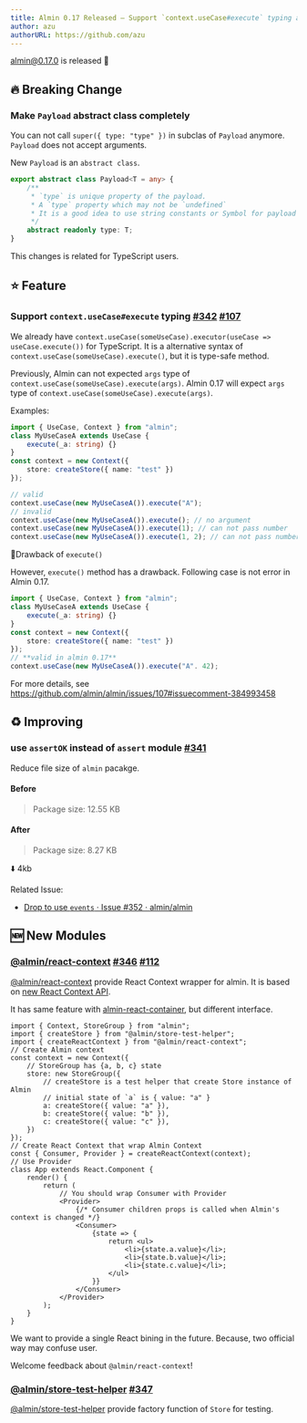 ```yaml
---
title: Almin 0.17 Released – Support `context.useCase#execute` typing and new React Context
author: azu
authorURL: https://github.com/azu
---
```


[almin@0.17.0](https://github.com/almin/almin/releases/tag/almin%400.17.0) is released 🎉


## 🔥 Breaking Change

### Make `Payload` abstract class completely

You can not call `super({ type: "type" })` in subclas of `Payload` anymore.
`Payload` does not accept arguments.

New `Payload` is an `abstract class`.

```ts
export abstract class Payload<T = any> {
    /**
     * `type` is unique property of the payload.
     * A `type` property which may not be `undefined`
     * It is a good idea to use string constants or Symbol for payload types.
     */
    abstract readonly type: T;
}
```

This changes is related for TypeScript users.

## ⭐ Feature

### Support `context.useCase#execute` typing [#342](https://github.com/almin/almin/issues/342) [#107](https://github.com/almin/almin/issues/107)

We already have `context.useCase(someUseCase).executor(useCase => useCase.execute())` for TypeScript.
It is a alternative syntax of `context.useCase(someUseCase).execute()`, but it is type-safe method.

Previously, Almin can not expected `args` type of `context.useCase(someUseCase).execute(args)`.
Almin 0.17 will expect `args` type of `context.useCase(someUseCase).execute(args)`.

Examples:

```ts
import { UseCase, Context } from "almin";
class MyUseCaseA extends UseCase {
    execute(_a: string) {}
}
const context = new Context({
    store: createStore({ name: "test" })
});

// valid
context.useCase(new MyUseCaseA()).execute("A");
// invalid
context.useCase(new MyUseCaseA()).execute(); // no argument
context.useCase(new MyUseCaseA()).execute(1); // can not pass number
context.useCase(new MyUseCaseA()).execute(1, 2); // can not pass number
```

📝Drawback of `execute()`

However, `execute()` method has a drawback.
Following case is not error in Almin 0.17.

```ts
import { UseCase, Context } from "almin";
class MyUseCaseA extends UseCase {
    execute(_a: string) {}
}
const context = new Context({
    store: createStore({ name: "test" })
});
// **valid in almin 0.17**
context.useCase(new MyUseCaseA()).execute("A". 42);
```

For more details, see https://github.com/almin/almin/issues/107#issuecomment-384993458

## ♻ Improving

###  use `assertOK` instead of `assert` module [#341](https://github.com/almin/almin/issues/341)

Reduce file size of `almin` pacakge.

#### Before

> Package size: 12.55 KB

#### After

> Package size: 8.27 KB

⬇️ 4kb


Related Issue:

- [Drop to use `events` · Issue #352 · almin/almin](https://github.com/almin/almin/issues/352)

## 🆕 New Modules

### [@almin/react-context](https://github.com/almin/almin/tree/master/packages/%40almin/react-context) [#346](https://github.com/almin/almin/issues/346) [#112](https://github.com/almin/almin/issues/112)

[@almin/react-context](https://github.com/almin/almin/tree/master/packages/%40almin/react-context) provide React Context wrapper for almin.
It is based on [new React Context API](https://reactjs.org/docs/context.html).

It has same feature with [almin-react-container](https://github.com/almin/almin/tree/master/packages/almin-react-container), but different interface.

```tsx
import { Context, StoreGroup } from "almin";
import { createStore } from "@almin/store-test-helper";
import { createReactContext } from "@almin/react-context";
// Create Almin context
const context = new Context({
    // StoreGroup has {a, b, c} state
    store: new StoreGroup({
        // createStore is a test helper that create Store instance of Almin
        // initial state of `a` is { value: "a" }
        a: createStore({ value: "a" }),
        b: createStore({ value: "b" }),
        c: createStore({ value: "c" }),
    })
});
// Create React Context that wrap Almin Context
const { Consumer, Provider } = createReactContext(context);
// Use Provider
class App extends React.Component {
    render() {
        return (
            // You should wrap Consumer with Provider
            <Provider>
                {/* Consumer children props is called when Almin's context is changed */}
                <Consumer>
                    {state => {
                        return <ul>
                            <li>{state.a.value}</li>;
                            <li>{state.b.value}</li>;
                            <li>{state.c.value}</li>;
                        </ul>
                    }}
                </Consumer>
            </Provider>
        );
    }
}
```

We want to provide a single React bining in the future.
Because, two official way may confuse user.

Welcome feedback about `@almin/react-context`!

###  [@almin/store-test-helper](https://github.com/almin/almin/tree/master/packages/%40almin/store-test-helper) [#347](https://github.com/almin/almin/issues/347)

[@almin/store-test-helper](https://github.com/almin/almin/tree/master/packages/%40almin/store-test-helper) provide factory function of `Store` for testing.
